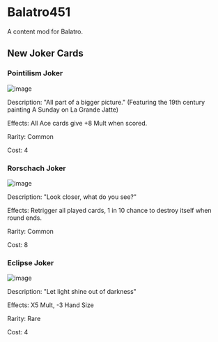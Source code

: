 # Balatro451
 A content mod for Balatro.

 ## New Joker Cards
 ### Pointilism Joker
 ![image](https://github.com/user-attachments/assets/6de557e0-0cdb-4a70-8b19-1594cc1c5329)
 
 Description: "All part of a bigger picture." (Featuring the 19th century painting A Sunday on La Grande Jatte)
 
 Effects: All Ace cards give +8 Mult when scored.
 
 Rarity: Common
 
 Cost: 4

 ### Rorschach Joker
 ![image](https://github.com/user-attachments/assets/7ded319d-3278-4bd2-a051-89c9bd310ef2)
 
 Description: "Look closer, what do you see?"
 
 Effects: Retrigger all played cards, 1 in 10 chance to destroy itself when round ends.
 
 Rarity: Common
 
 Cost: 8


 ### Eclipse Joker
 ![image](https://github.com/user-attachments/assets/c8a2d499-aafa-4394-a514-1f06e6f10ad4)
 
 Description: "Let light shine out of darkness"
 
 Effects: X5 Mult, -3 Hand Size
 
 Rarity: Rare
 
 Cost: 4

 
